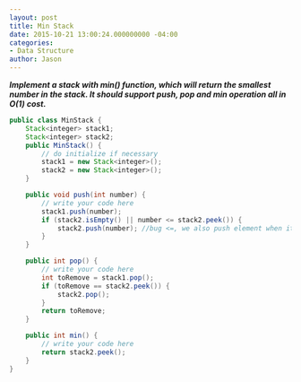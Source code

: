 ```yaml
---
layout: post
title: Min Stack
date: 2015-10-21 13:00:24.000000000 -04:00
categories:
- Data Structure
author: Jason
---
```

<p><strong><em>Implement a stack with min() function, which will return the smallest number in the stack. It should support push, pop and min operation all in O(1) cost.</em></strong></p>

``` java
public class MinStack {
    Stack<integer> stack1;
    Stack<integer> stack2;
    public MinStack() {
        // do initialize if necessary
        stack1 = new Stack<integer>();
        stack2 = new Stack<integer>();
    }

    public void push(int number) {
        // write your code here
        stack1.push(number);
        if (stack2.isEmpty() || number <= stack2.peek()) {
            stack2.push(number); //bug <=, we also push element when it's equal to the min number so far, since we might have duplicate min numbers
        }
    }

    public int pop() {
        // write your code here
        int toRemove = stack1.pop();
        if (toRemove == stack2.peek()) {
            stack2.pop();
        }
        return toRemove;
    }

    public int min() {
        // write your code here
        return stack2.peek();
    }
}
```
